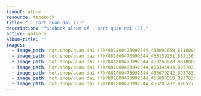 ```yaml
---
layout: album
resource: facebook
title: " - Part quan dai (7)"
description: "facebook album of , part quan dai (7)."
active: gallery
album-title: ""
images:
  - image_path: hqt.shop/quan dai (7)/881800473992544_453092658_881800543992537_2594520967760300389_n.jpg
  - image_path: hqt.shop/quan dai (7)/881800473992544_453159231_882136350625623_8537992834064599129_n.jpg
  - image_path: hqt.shop/quan dai (7)/881800473992544_453263978_881800470659211_2731458593192702697_n.jpg
  - image_path: hqt.shop/quan dai (7)/881800473992544_455345483_893783762794215_2411629141021743452_n.jpg
  - image_path: hqt.shop/quan dai (7)/881800473992544_455670242_893783792794212_4162532143252699163_n.jpg
  - image_path: hqt.shop/quan dai (7)/881800473992544_455886560_893783816127543_6723870289920846729_n.jpg
  - image_path: hqt.shop/quan dai (7)/881800473992544_456203702_896527705853154_3459134961213713245_n.jpg
---
```

